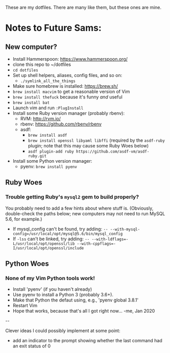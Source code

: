 These are my dotfiles.  There are many like them, but these ones are mine.

# Notes to Future Sams:

## New computer?

* Install Hammerspoon:  https://www.hammerspoon.org/
* clone this repo to ~/dotfiles
* `cd dotfiles`
* Set up shell helpers, aliases, config files, and so on:
  * `./symlink_all_the_things`
* Make sure homebrew is installed:  https://brew.sh/
* `brew install macvim` to get a reasonable version of Vim
* `brew install thefuck` because it's funny *and* useful
* `brew install bat`
* Launch vim and run `:PlugInstall`
* Install some Ruby version manager (probably rbenv):
  * RVM: http://rvm.io/
  * rbenv: https://github.com/rbenv/rbenv
  * asdf:
    * `brew install asdf`
    * `brew install openssl libyaml libffi` (required by the `asdf-ruby` plugin; note that this may cause some Ruby Woes below)
    * `asdf plugin-add ruby https://github.com/asdf-vm/asdf-ruby.git`
* Install some Python version manager:
  * pyenv: `brew install pyenv`

## Ruby Woes

### Trouble getting Ruby's `mysql2` gem to build properly?

You probably need to add a few hints about where stuff is.  (Obviously,
double-check the paths below; new computers may not need to run MySQL 5.6, for
example.)

* If mysql_config can't be found, try adding:
  `-- --with-mysql-config=/usr/local/opt/mysql@5.6/bin/mysql_config`
* If `-lss` can't be linked, try adding:
  `-- --with-ldflags=-L/usr/local/opt/openssl/lib --with-cppflags=-I/usr/local/opt/openssl/include`

## Python Woes

### None of my Vim Python tools work!

- Install 'pyenv' (if you haven't already)
- Use pyenv to install a Python 3 (probably 3.6+).
- Make that Python the defaut using, e.g., 'pyenv global 3.8.1'
- Restart Vim
- Hope that works, because that's all I got right now... -me, Jan 2020

--

Clever ideas I could possibly implement at some point:

- add an indicator to the prompt showing whether the last command had an
  exit status of 0


